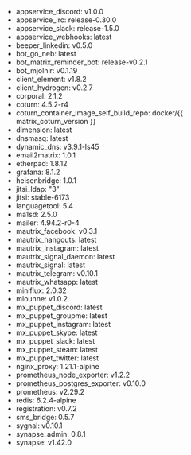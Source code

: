 * appservice_discord: v1.0.0
* appservice_irc: release-0.30.0
* appservice_slack: release-1.5.0
* appservice_webhooks: latest
* beeper_linkedin: v0.5.0
* bot_go_neb: latest
* bot_matrix_reminder_bot: release-v0.2.1
* bot_mjolnir: v0.1.19
* client_element: v1.8.2
* client_hydrogen: v0.2.7
* corporal: 2.1.2
* coturn: 4.5.2-r4
* coturn_container_image_self_build_repo: docker/{{ matrix_coturn_version }}
* dimension: latest
* dnsmasq: latest
* dynamic_dns: v3.9.1-ls45
* email2matrix: 1.0.1
* etherpad: 1.8.12
* grafana: 8.1.2
* heisenbridge: 1.0.1
* jitsi_ldap: "3"
* jitsi: stable-6173
* languagetool: 5.4
* ma1sd: 2.5.0
* mailer: 4.94.2-r0-4
* mautrix_facebook: v0.3.1
* mautrix_hangouts: latest
* mautrix_instagram: latest
* mautrix_signal_daemon: latest
* mautrix_signal: latest
* mautrix_telegram: v0.10.1
* mautrix_whatsapp: latest
* miniflux: 2.0.32
* miounne: v1.0.2
* mx_puppet_discord: latest
* mx_puppet_groupme: latest
* mx_puppet_instagram: latest
* mx_puppet_skype: latest
* mx_puppet_slack: latest
* mx_puppet_steam: latest
* mx_puppet_twitter: latest
* nginx_proxy: 1.21.1-alpine
* prometheus_node_exporter: v1.2.2
* prometheus_postgres_exporter: v0.10.0
* prometheus: v2.29.2
* redis: 6.2.4-alpine
* registration: v0.7.2
* sms_bridge: 0.5.7
* sygnal: v0.10.1
* synapse_admin: 0.8.1
* synapse: v1.42.0
